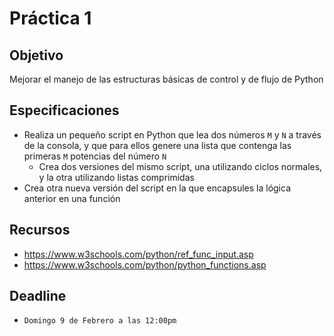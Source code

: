 # Práctica 1

## Objetivo

Mejorar el manejo de las estructuras básicas de control y de flujo de Python

## Especificaciones

* Realiza un pequeño script en Python que lea dos números `M` y `N` a través de la consola, y que para ellos genere una lista que contenga las primeras `M` potencias del número `N`
  * Crea dos versiones del mismo script, una utilizando ciclos normales, y la otra utilizando listas comprimidas
* Crea otra nueva versión del script en la que encapsules la lógica anterior en una función

## Recursos

* https://www.w3schools.com/python/ref_func_input.asp
* https://www.w3schools.com/python/python_functions.asp

## Deadline

* `Domingo 9 de Febrero a las 12:00pm`